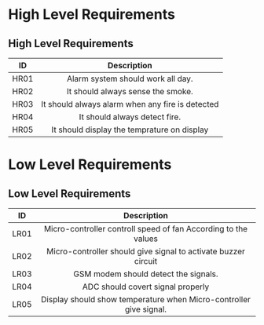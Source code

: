 # High Level Requirements

## High Level Requirements
|ID	 | Description                                            |
|:--:|:------------------------------------------------------:|
|HR01|Alarm system should work all day.                       | 
|HR02|It should always sense the smoke.                       | 
|HR03|It should always alarm when any fire is detected        | 
|HR04|It should always detect fire.                           | 
|HR05|It should display the temprature on display             | 


# Low Level Requirements

## Low Level Requirements
|ID	 | Description                                            |	
|:--:|:------------------------------------------------------:|
|LR01|  Micro-controller controll speed of fan  According to the values
|LR02|	Micro-controller should give signal to  activate buzzer circuit            | 
|LR03|	GSM modem should detect the signals.         
|LR04|  ADC should covert signal properly       
|LR05|	Display should show temperature when Micro-controller give signal.    
